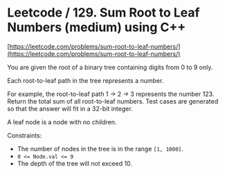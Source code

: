 # Leetcode / 129. Sum Root to Leaf Numbers (medium) using C++

[https://leetcode.com/problems/sum-root-to-leaf-numbers/](https://leetcode.com/problems/sum-root-to-leaf-numbers/)

You are given the root of a binary tree containing digits from 0 to 9 only.

Each root-to-leaf path in the tree represents a number.

For example, the root-to-leaf path 1 -> 2 -> 3 represents the number 123.
Return the total sum of all root-to-leaf numbers. Test cases are generated so that the answer will fit in a 32-bit integer.

A leaf node is a node with no children.

Constraints:

- The number of nodes in the tree is in the range `[1, 1000]`.
- `0 <= Node.val <= 9`
- The depth of the tree will not exceed 10.
